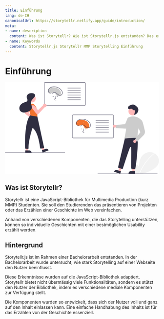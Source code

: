 ```yaml
---
title: Einführung
lang: de-CH
canonicalUrl: https://storytellr.netlify.app/guide/introduction/
meta:
- name: description
  content: Was ist Storytellr? Wie ist Storytellr.js entstanden? Das erfährst du hier.
- name: Keywords
  content: Storytellr.js Storytellr MMP Storytelling Einführung
---
```


# Einführung
![Einführung in Storytellr.js](../../assets/illustration/undraw_Status_update.svg)

## Was ist Storytellr?
Storytellr ist eine JavaScript-Bibliothek für Multimedia Production (kurz MMP) Studenten. 
Sie soll den Studierenden das präsentieren von Projekten oder das Erzählen einer Geschichte im Web vereinfachen.

Anhand von verschiedenen Komponenten, die das Storytelling unterstützen, können so individuelle Geschichten mit einer bestmöglichen
Usability erzählt werden.

## Hintergrund
Storytellr.js ist im Rahmen einer Bachelorarbeit entstanden. 
In der Bachelorarbeit wurde untersucht, wie stark Storytelling auf einer Webseite
den Nutzer beeinflusst.

Diese Erkenntnisse wurden auf die JavaScript-Bibliothek adaptiert.
Storytellr bietet nicht übermässig viele Funktionalitäten, sondern es stützt den Nutzer der Bibliothek,
indem es verschiedene mediale Komponenten zur Verfügung stellt.

Die Komponenten wurden so entwickelt, dass sich der Nutzer voll und ganz auf den Inhalt einlassen kann.
Eine einfache Handhabung des Inhalts ist für das Erzählen von der Geschichte essenziell.
